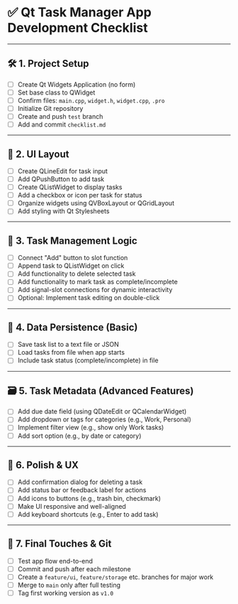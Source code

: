 # ✅ Qt Task Manager App Development Checklist

---

## 🛠️ 1. Project Setup
- [ ] Create Qt Widgets Application (no form)
- [ ] Set base class to QWidget
- [ ] Confirm files: `main.cpp`, `widget.h`, `widget.cpp`, `.pro`
- [ ] Initialize Git repository
- [ ] Create and push `test` branch
- [ ] Add and commit `checklist.md`

---

## 🎨 2. UI Layout
- [ ] Create QLineEdit for task input
- [ ] Add QPushButton to add task
- [ ] Create QListWidget to display tasks
- [ ] Add a checkbox or icon per task for status
- [ ] Organize widgets using QVBoxLayout or QGridLayout
- [ ] Add styling with Qt Stylesheets

---

## 💾 3. Task Management Logic
- [ ] Connect "Add" button to slot function
- [ ] Append task to QListWidget on click
- [ ] Add functionality to delete selected task
- [ ] Add functionality to mark task as complete/incomplete
- [ ] Add signal-slot connections for dynamic interactivity
- [ ] Optional: Implement task editing on double-click

---

## 🧠 4. Data Persistence (Basic)
- [ ] Save task list to a text file or JSON
- [ ] Load tasks from file when app starts
- [ ] Include task status (complete/incomplete) in file

---

## 🗃️ 5. Task Metadata (Advanced Features)
- [ ] Add due date field (using QDateEdit or QCalendarWidget)
- [ ] Add dropdown or tags for categories (e.g., Work, Personal)
- [ ] Implement filter view (e.g., show only Work tasks)
- [ ] Add sort option (e.g., by date or category)

---

## 🚀 6. Polish & UX
- [ ] Add confirmation dialog for deleting a task
- [ ] Add status bar or feedback label for actions
- [ ] Add icons to buttons (e.g., trash bin, checkmark)
- [ ] Make UI responsive and well-aligned
- [ ] Add keyboard shortcuts (e.g., Enter to add task)

---

## 🧪 7. Final Touches & Git
- [ ] Test app flow end-to-end
- [ ] Commit and push after each milestone
- [ ] Create a `feature/ui`, `feature/storage` etc. branches for major work
- [ ] Merge to `main` only after full testing
- [ ] Tag first working version as `v1.0`
